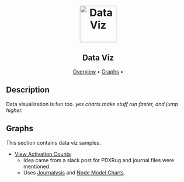 <h1 align="center">
  <br>
  <img src="https://img.icons8.com/ios-filled/100/000000/rebalance-portfolio.png" alt="DataViz" width="100">
</h1>

<h2 align="center">Data Viz</h2>

<p align="center">
  <a href="#description">Overview</a> •
  <a href="#graphs">Graphs</a> •
</p>

## Description
Data visualization is fun too. <i> yes charts make stuff run faster, and jump higher.</i>

## Graphs
This section contains data viz samples.
* [View Activation Counts](https://github.com/johnpierson/RandomGraphs/blob/master/DataViz/ViewActivationsThroughJournals/viewActivationCount.dyn)
  - Idea came from a slack post for PDXRug and journal files were mentioned.
  - Uses [Journalysis](https://github.com/andydandy74/Journalysis) and [Node Model Charts](https://github.com/alfarok/NodeModelCharts).
